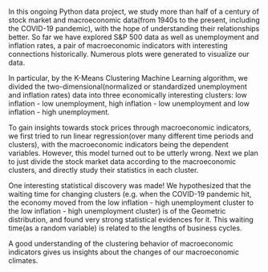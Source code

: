 In this ongoing Python data project, we study more than half of a century of stock market and macroeconomic data(from 1940s to the present, including the COVID-19 pandemic), with the hope of understanding their relationships better. So far we have explored S&P 500 data as well as unemployment and inflation rates, a pair of macroeconomic indicators with interesting connections historically. Numerous plots were generated to visualize our data. 

In particular, by the K-Means Clustering Machine Learning algorithm, we divided the two-dimensional(normalized or standardized unemployment and inflation rates) data into three economically interesting clusters: low inflation - low unemployment, high inflation - low unemployment and low inflation - high unemployment. 

To gain insights towards stock prices through macroeconomic indicators, we first tried to run linear regression(over many different time periods and clusters), with the macroeconomic indicators being the dependent variables. However, this model turned out to be utterly wrong. Next we plan to just divide the stock market data according to the macroeconomic clusters, and directly study their statistics in each cluster. 

One interesting statistical discovery was made! We hypothesized that the waiting time for changing clusters (e.g. when the COVID-19 pandemic hit, the economy moved from the low inflation - high unemployment cluster to the low inflation - high unemployment cluster) is of the Geometric distribution, and found very strong statistical evidences for it. This waiting time(as a random variable) is related to the lengths of business cycles. 

A good understanding of the clustering behavior of macroeconomic indicators gives us insights about the changes of our macroeconomic climates. 




